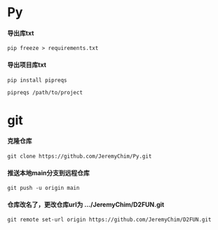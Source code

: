 # Py

#### 导出库txt
`pip freeze > requirements.txt`


#### 导出项目库txt
`pip install pipreqs`

`pipreqs /path/to/project`

# git
#### 克隆仓库
`git clone https://github.com/JeremyChim/Py.git`

#### 推送本地main分支到远程仓库
`git push -u origin main`

#### 仓库改名了，更改仓库url为 .../JeremyChim/D2FUN.git
`git remote set-url origin https://github.com/JeremyChim/D2FUN.git`
